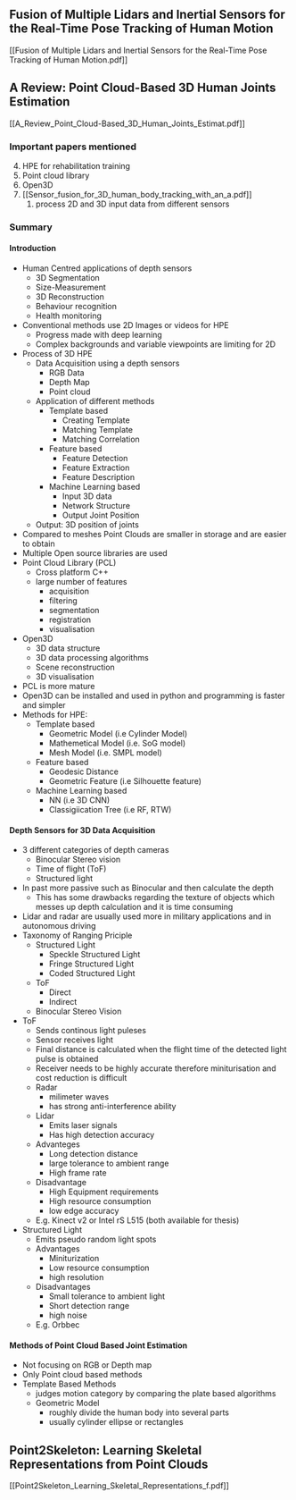 ## Fusion of Multiple Lidars and Inertial Sensors for the Real-Time Pose Tracking of Human Motion

[[Fusion of Multiple Lidars and Inertial Sensors for the Real-Time Pose Tracking of Human Motion.pdf]]

## A Review: Point Cloud-Based 3D Human Joints Estimation

[[A_Review_Point_Cloud-Based_3D_Human_Joints_Estimat.pdf]]

### Important papers mentioned

4. HPE for rehabilitation training
7. Point cloud library
8. Open3D
9. [[Sensor_fusion_for_3D_human_body_tracking_with_an_a.pdf]]
	1. process 2D and 3D input data from different sensors


### Summary

#### Introduction

- Human Centred applications of depth sensors
	- 3D Segmentation
	- Size-Measurement
	- 3D Reconstruction
	- Behaviour recognition
	- Health monitoring
- Conventional methods use 2D Images or videos for HPE
	- Progress made with deep learning
	- Complex backgrounds and variable viewpoints are limiting for 2D
- Process of 3D HPE
	- Data Acquisition using a depth sensors
		- RGB Data
		- Depth Map
		- Point cloud
	- Application of different methods
		- Template based
			- Creating Template
			- Matching Template
			- Matching Correlation
		- Feature based
			- Feature Detection
			- Feature Extraction
			- Feature Description
		- Machine Learning based
			- Input 3D data
			- Network Structure
			- Output Joint Position
	- Output: 3D position of joints
- Compared to meshes Point Clouds are smaller in storage and are easier to obtain
- Multiple Open source libraries are used
- Point Cloud Library (PCL)
	- Cross platform C++
	- large number of features
		- acquisition
		- filtering
		- segmentation
		- registration
		- visualisation
- Open3D
	- 3D data structure
	- 3D data processing algorithms
	- Scene reconstruction
	- 3D visualisation
- PCL is more mature
- Open3D can be installed and used in python and programming is faster and simpler
- Methods for HPE:
	- Template based
		- Geometric Model (i.e Cylinder Model)
		- Mathemetical Model (i.e. SoG model)
		- Mesh Model (i.e. SMPL model)
	- Feature based
		- Geodesic Distance
		- Geometric Feature (i.e Silhouette feature)
	- Machine Learning based
		- NN (i.e 3D CNN)
		- Classigiication Tree (i.e RF, RTW)

#### Depth Sensors for 3D Data Acquisition

-  3 different categories of depth cameras
	- Binocular Stereo vision
	- Time of flight (ToF)
	- Structured light
- In past more passive such as Binocular and then calculate the depth
	- This has some drawbacks regarding the texture of objects which messes up depth calculation and it is time consuming
- Lidar and radar are usually used more in military applications and in autonomous driving
- Taxonomy of Ranging Priciple
	- Structured Light
		- Speckle Structured Light
		- Fringe Structured Light
		- Coded Structured Light
	- ToF
		- Direct
		- Indirect
	- Binocular Stereo Vision
- ToF
	- Sends continous light puleses
	- Sensor receives light
	- Final distance is calculated when the flight time of the detected light pulse is obtained
	- Receiver needs to be highly accurate therefore miniturisation and cost reduction is difficult
	- Radar
		- milimeter waves
		- has strong anti-interference ability
	- Lidar
		- Emits laser signals
		- Has high detection accuracy
	- Advanteges
		- Long detection distance
		- large tolerance to ambient range
		- High frame rate
	- Disadvantage
		- High Equipment requirements
		- High resource consumption
		- low edge accuracy
	- E.g. Kinect v2 or Intel rS L515 (both available for thesis)
- Structured Light
	- Emits pseudo random light spots
	- Advantages
		- Miniturization
		- Low resource consumption
		- high resolution
	- Disadvantages
		- Small tolerance to ambient light
		- Short detection range
		-  high noise
	- E.g. Orbbec 

#### Methods of Point Cloud Based Joint Estimation

- Not focusing on RGB or Depth map
- Only Point cloud based methods
- Template Based Methods
	- judges motion category by comparing the plate based algorithms
	- Geometric Model
		- roughly divide the human body into several parts
		- usually cylinder ellipse or rectangles 


## Point2Skeleton: Learning Skeletal Representations from Point Clouds

[[Point2Skeleton_Learning_Skeletal_Representations_f.pdf]]